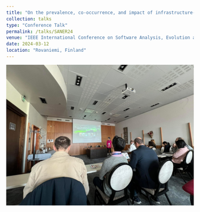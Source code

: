 ```yaml
---
title: "On the prevalence, co-occurrence, and impact of infrastructure-as-code smells"
collection: talks
type: "Conference Talk"
permalink: /talks/SANER24
venue: "IEEE International Conference on Software Analysis, Evolution and Reengineering (SANER)"
date: 2024-03-12
location: "Rovaniemi, Finland"
---
```

![In the class](../images/SANER24.png)
